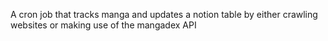 A cron job that tracks manga and updates a notion table by either crawling websites or making use of the mangadex API
